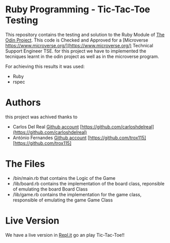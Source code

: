 # Ruby Programming - Tic-Tac-Toe Testing

This repository contains the testing and solution to the Ruby Module of  [The Odin Project](https://www.theodinproject.com/). 
This code is Checked and Approved for a  [Microverse https://www.microverse.org/](https://www.microverse.org/) Technical Support Engineer TSE.  for this project we have to implemented the tecniques learnt in the odin project as well as in the microverse program.

For achieving this results it was used:

* Ruby
* rspec

# Authors

this project was achived thanks to 

* Carlos Del Real [Github account](https://github.com/carloshdelreal) [https://github.com/carloshdelreal](https://github.com/carloshdelreal) 
* António Fernandes [Github account](https://github.com/trox115) [https://github.com/trox115][https://github.com/trox115] 

# The Files

* /bin/main.rb that contains the Logic of the Game
* /lib/board.rb contains the implementation of the board class, reponsible of emulating the board Board Class
* /lib/game.rb contains the implementation for the game class, responsible of emulating the game Game Class

# Live Version

We have a live version in [Repl.it](https://repl.it/@AntonioFernand3/Tic-Tac-Toe) go an play Tic-Tac-Toe!!

